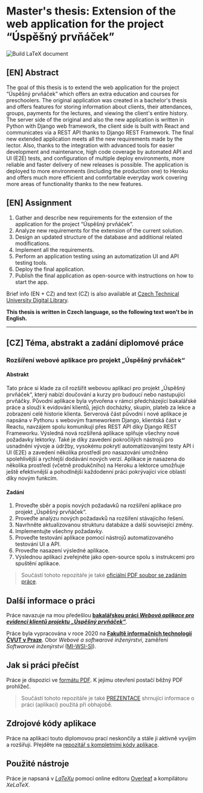 # Master's thesis: Extension of the web application for the project “Úspěšný prvňáček”
![Build LaTeX document](https://github.com/rodlukas/masters-thesis/workflows/Build%20LaTeX%20document/badge.svg)
## [EN] Abstract
The goal of this thesis is to extend the web application for the project “Úspěšný
prvňáček” which offers an extra education and courses for preschoolers. The
original application was created in a bachelor's thesis and offers features for
storing information about clients, their attendances, groups, payments for the
lectures, and viewing the client's entire history. The server side of the original
and also the new application is written in Python with Django web framework,
the client side is built with React and communicates via a REST API thanks
to Django REST Framework. The final new extended application meets all
the new requirements made by the lector. Also, thanks to the integration with
advanced tools for easier development and maintenance, high code coverage
by automated API and UI (E2E) tests, and configuration of multiple deploy
environments, more reliable and faster delivery of new releases is possible.
The application is deployed to more environments (including the production
one) to Heroku and offers much more efficient and comfortable everyday work
covering more areas of functionality thanks to the new features.

## [EN] Assignment
1. Gather and describe new requirements for the extension of the application for the project “Úspěšný prvňáček”.
2. Analyze new requirements for the extension of the current solution.
3. Design an updated structure of the database and additional related modifications.
4. Implement all the requirements.
5. Perform an application testing using an automatization UI and API testing tools.
6. Deploy the final application.
7. Publish the final application as open-source with instructions on how to start the app.

Brief info (EN + CZ) and text (CZ) is also available at [Czech Technical University Digital Library](http://hdl.handle.net/10467/87969).

**This thesis is written in Czech language, so the following text won't be in English.**

***
## [CZ] Téma, abstrakt a zadání diplomové práce
### Rozšíření webové aplikace pro projekt „Úspěšný prvňáček“
#### Abstrakt
Tato práce si klade za cíl rozšířit webovou aplikaci pro projekt „Úspěšný prvňáček“,
který nabízí doučování a kurzy pro budoucí nebo nastupující prvňáčky.
Původní aplikace byla vytvořena v rámci předcházející bakalářské práce
a slouží k evidování klientů, jejich docházky, skupin, plateb za lekce a zobrazení
celé historie klienta. Serverová část původní i nové aplikace je napsána
v Pythonu s webovým frameworkem Django, klientská část v Reactu, navzájem
spolu komunikují přes REST API díky Django REST Frameworku. Výsledná
nová rozšířená aplikace splňuje všechny nové požadavky lektorky. Také
je díky zavedení pokročilých nástrojů pro usnadnění vývoje a údržby, vysokému
pokrytí automatizovanými testy API i UI (E2E) a zavedení několika
prostředí pro nasazování umožněno spolehlivější a rychlejší dodávání nových
verzí. Aplikace je nasazena do několika prostředí (včetně produkčního) na Heroku
a lektorce umožňuje ještě efektivnější a pohodlnější každodenní práci
pokrývající více oblastí díky novým funkcím.

#### Zadání
1. Proveďte sběr a popis nových požadavků na rozšíření aplikace pro projekt „Úspěšný prvňáček“.
2. Proveďte analýzu nových požadavků na rozšíření stávajícího řešení.
3. Navrhněte aktualizovanou strukturu databáze a další související změny.
4. Implementujte všechny požadavky.
5. Proveďte testování aplikace pomocí nástrojů automatizovaného testování UI a API.
6. Proveďte nasazení výsledné aplikace.
7. Výslednou aplikaci zveřejněte jako open-source spolu s instrukcemi pro spuštění aplikace.
> Součástí tohoto repozitáře je také [oficiální PDF soubor se zadáním práce](https://github.com/rodlukas/masters-thesis/raw/master/zadani.pdf).
## Další informace o práci
Práce navazuje na mou předešlou **[bakalářskou práci *Webová aplikace pro evidenci klientů projektu „Úspěšný prvňáček“*](https://github.com/rodlukas/bachelors-thesis)**.

Práce byla vypracována v roce 2020 na **[Fakultě informačních technologií ČVUT v Praze](https://fit.cvut.cz/)**. Obor *Webové a softwarové inženýrství*, zaměření *Softwarové inženýrství* ([MI-WSI-SI](http://bk.fit.cvut.cz/cz/plany/pl30013758.html)).
## Jak si práci přečíst
Práce je dispozici ve [formátu PDF](https://github.com/rodlukas/masters-thesis/raw/master/DP.pdf). K jejímu otevření postačí běžný PDF prohlížeč.
> Součástí tohoto repozitáře je také [PREZENTACE](https://github.com/rodlukas/masters-thesis/raw/master/prezentace/DP_prezentace.pdf) shrnující informace o práci (aplikaci) použitá při obhajobě.
## Zdrojové kódy aplikace
Práce na aplikaci touto diplomovou prací neskončily a stále ji aktivně vyvíjím a rozšiřuji. Přejděte na [repozitář s kompletními kódy aplikace](https://github.com/rodlukas/UP-admin).
## Použité nástroje
Práce je napsaná v [*LaTeXu*](https://www.latex-project.org/about/) pomocí online editoru [Overleaf](https://www.overleaf.com/) a kompilátoru *XeLaTeX*.
